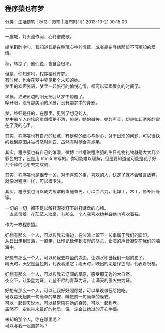 ## 程序猿也有梦

分类：生活随笔 | 标签：随笔 | 发布时间：2013-10-21 00:15:00

___

一座城，灯火流作河，心绪谱成歌。

提笔斟酌字句，我知道我是在整理心中的情愫，或者是在寻找那份不可预知的爱情。

秋，转凉了，他们说，夜里会很冷。

但是，你知道吗，程序猿也有梦。  
有时候，也会在梦中梦见那个未知的她。  
梦里的欢声笑语，梦里一起旅行的愉悦心情，都可以延续很久的时间了。

早晨，洒进窗边的阳光把我从梦中惊醒了。  
睁开眼，没有那美丽的风景，没有那梦中的身影。

梦，终归是好的，在那里，见到了想见的人。  
梦中那个人的轮廓虽然模糊不清，但是，她的微笑，她的声音，却是如此清晰的留在了我的心里。

其实，程序猿也有自己的优点，有足够的细心与耐心，对于出现的问题，可以很快的找到原因并进行及时纠正，虽然有时候会有点呆。

其实，程序猿也有自己的浪漫，微博上吐槽说程序猿的生日礼物礼物就是大大几个彩色的字，还是用 html5 来写的。你可能难以理解，但是要知道这可能是花了好几个钟的心思去完成的。

其实，程序猿也是很专一的，对于喜欢的事，喜欢的人，认定了就不会轻言放弃。就像对程序一样，可以很专注。

其实，程序猿也可以成为所谓的家庭煮男，可以当苦力，电焊工，木工，修补匠等等。

一切的一切，都不足以解释深夜灯下敲打键盘的心绪。  
一直坚信着，在茫茫人海里，有那么一个人我喜欢她并且她也喜欢着我。

作为一枚程序猿。

好想有那么一个人，可以和我去海边，在沙滩上留下一长串属于我们的脚印。  
从日出走到日落，一直走，让印记延伸到海岸的尽头，让海的声音凝刻在我们的脑海中。

好想有那么一个人，可以和我去静谧的湖边，让湖水印出我们一起的影子。  
晴天时，天空是蓝色的，代表着思念；雨天时，映出的湖是绿色的，代表着祝福。

好想有那么一个人，可以和我去辽阔的草原，感受那无边的大自然。  
夜空下，让繁星为证，让望不尽的青草为证，让满天的萤火虫为证。

好想有那么一个人，可以让我好好照顾她，可以早晚做饭给她吃。  
可以每天起床一句简单的早安，睡觉前一句简单的晚安。  
可以一起谈天说地，可以经常陪在她的身旁，可以一起到老。  
虽然不一定能带来最好的物质，但一定会让她过的开心幸福。

未知的那个人，你在哪里呢？  
可以与我一起圆梦吗？
